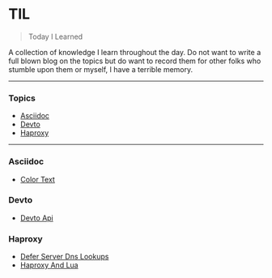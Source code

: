# TIL

> Today I Learned

A collection of knowledge I learn throughout the day.  Do not want to write a full blown blog on the topics but do want to record them for other folks who stumble upon them or myself, I have a terrible memory.

---

### Topics

* [Asciidoc](#asciidoc)
* [Devto](#devto)
* [Haproxy](#haproxy)

---

### Asciidoc
* [Color Text](./markdown/asciidoc/color-text.md)

### Devto
* [Devto Api](./markdown/devto/devto-api.md)

### Haproxy
* [Defer Server Dns Lookups](./markdown/haproxy/defer-server-dns-lookups.md)
* [Haproxy And Lua](./markdown/haproxy/haproxy-and-lua.md)

